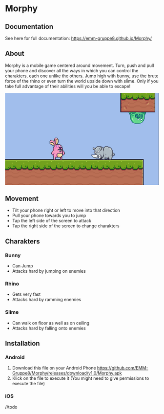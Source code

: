 # Morphy

## Documentation

See here for full documentation: https://emm-gruppe8.github.io/Morphy/

## About
Morphy is a mobile game centered around movement. Turn, push and pull your phone and discover all the ways in which you can control the charakters, each one unlike the others. Jump high with bunny, use the brute force of the rhino or even turn the world upside down with slime. Only if you take full advantage of their abilities will you be able to escape!

![Screenshot](https://raw.githubusercontent.com/EMM-Gruppe8/Morphy/gh-pages/resources/Screenshot.png)

## Movement
- Tilt your phone right or left to move into that direction
- Pull your phone towards you to jump
- Tap the left side of the screen to attack
- Tap the right side of the screen to change charakters

## Charakters
### Bunny
- Can Jump
- Attacks hard by jumping on enemies

### Rhino
- Gets very fast
- Attacks hard by ramming enemies

### Slime
- Can walk on floor as well as on ceiling
- Attacks hard by falling onto enemies

## Installation
### Android
1. Download this file on your Android Phone https://github.com/EMM-Gruppe8/Morphy/releases/download/v1.0/Morphy.apk 
2. Klick on the file to execute it (You might need to give permissions to execute the file)
### iOS
//todo
